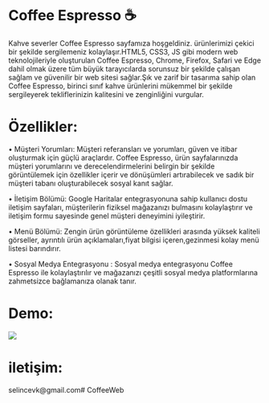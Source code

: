 <h1>Coffee Espresso ☕</h1>

Kahve severler Coffee Espresso sayfamıza hoşgeldiniz.
ürünlerimizi çekici bir şekilde sergilemeniz kolaylaşır.HTML5, CSS3, JS gibi modern web teknolojileriyle oluşturulan Coffee Espresso, Chrome, Firefox, Safari ve Edge dahil olmak üzere tüm büyük tarayıcılarda sorunsuz bir şekilde çalışan sağlam ve güvenilir bir web sitesi sağlar.Şık ve zarif bir tasarıma sahip olan Coffee Espresso, birinci sınıf kahve ürünlerini mükemmel bir şekilde sergileyerek tekliflerinizin kalitesini ve zenginliğini vurgular.

<h1>Özellikler:</h1>

• Müşteri Yorumları: Müşteri referansları ve yorumları, güven ve itibar oluşturmak için güçlü araçlardır. Coffee Espresso, ürün sayfalarınızda müşteri yorumlarını ve derecelendirmelerini belirgin bir şekilde görüntülemek için özellikler içerir ve dönüşümleri artırabilecek ve sadık bir müşteri tabanı oluşturabilecek sosyal kanıt sağlar.

• İletişim Bölümü: Google Haritalar entegrasyonuna sahip kullanıcı dostu iletişim sayfaları, müşterilerin fiziksel mağazanızı bulmasını kolaylaştırır ve iletişim formu sayesinde genel müşteri deneyimini iyileştirir.

• Menü Bölümü: Zengin ürün görüntüleme özellikleri arasında yüksek kaliteli görseller, ayrıntılı ürün açıklamaları,fiyat bilgisi içeren,gezinmesi kolay menü listesi barındırır.

• Sosyal Medya Entegrasyonu : Sosyal medya entegrasyonu Coffee Espresso ile kolaylaştırılır ve mağazanızı çeşitli sosyal medya platformlarına zahmetsizce bağlamanıza olanak tanır.

<h1>Demo:</h1>

![](/demo.gif)

<h1>iletişim:</h1>
selincevk@gmail.com# CoffeeWeb
